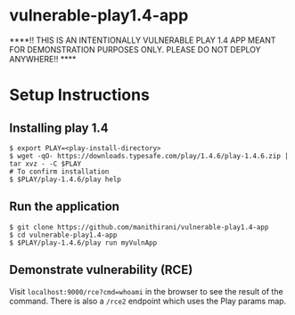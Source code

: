 # vulnerable-play1.4-app

****!! THIS IS AN INTENTIONALLY VULNERABLE PLAY 1.4 APP MEANT FOR DEMONSTRATION PURPOSES ONLY. PLEASE DO NOT DEPLOY ANYWHERE!! ****

# Setup Instructions

## Installing play 1.4
```
$ export PLAY=<play-install-directory>
$ wget -qO- https://downloads.typesafe.com/play/1.4.6/play-1.4.6.zip | tar xvz - -C $PLAY
# To confirm installation
$ $PLAY/play-1.4.6/play help
```
  
## Run the application
```
$ git clone https://github.com/manithirani/vulnerable-play1.4-app
$ cd vulnerable-play1.4-app
$ $PLAY/play-1.4.6/play run myVulnApp
```
  
## Demonstrate vulnerability (RCE)
Visit `localhost:9000/rce?cmd=whoami` in the browser to see the result of the command. There is also a `/rce2` endpoint which uses the Play params map.
